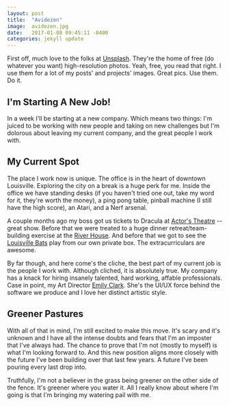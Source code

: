 ```yaml
---
layout: post
title:  "Avidezen"
image:  avidezen.jpg
date:   2017-01-08 09:45:11 -0400
categories: jekyll update
---
```

First off, much love to the folks at [Unsplash](https://unsplash.com). They're the home of free (do whatever you want) high-resolution photos. Yeah, free, you read that right. I use them for a lot of my posts' and projects' images. Great pics. Use them. Do it.

## I'm Starting A New Job!

In a week I'll be starting at a new company. Which means two things: I'm juiced to be working with new people and taking on new challenges but I'm dolorous about leaving my current company, and the great people I work with.

## My Current Spot

The place I work now is unique. The office is in the heart of downtown Louisville. Exploring the city on a break is a huge perk for me. Inside the office we have standing desks (if you haven't tried one out, take my word for it, they're worth the money), a ping pong table, pinball machine (I still have the high score), an Atari, and a Nerf arsenal.

A couple months ago my boss got us tickets to Dracula at [Actor's Theatre](https://actorstheatre.org/) -- great show. Before that we were treated to a huge dinner retreat/team-building exercise at the [River House](http://riverhouselouisville.com/menu/wine-list/). And before that we got to see the [Louisville Bats](http://www.milb.com/index.jsp?sid=t416) play from our own private box. The extracurriculars are awesome.

By far though, and here come's the cliche, the best part of my current job is the people I work with. Although cliched, it is absolutely true. My company has a knack for hiring insanely talented, hard working, affable professionals. Case in point, my Art Director [Emily Clark](https://www.linkedin.com/in/emilyblaineclark?authType=NAME_SEARCH&authToken=y4ye&locale=en_US&trk=tyah&trkInfo=clickedVertical%3Amynetwork%2CclickedEntityId%3A342480981%2CauthType%3ANAME_SEARCH%2Cidx%3A1-1-1%2CtarId%3A1483889616902%2Ctas%3Aem). She's the UI/UX force behind the software we produce and I love her distinct artistic style.

## Greener Pastures

With all of that in mind, I'm still excited to make this move. It's scary and it's unknown and I have all the intense doubts and fears that I'm an imposter that I've always had. The chance to prove that I'm not (mostly to myself) is what I'm looking forward to. And this new position aligns more closely with the future I've been building over that last few years. A future I've been pouring every last drop into.

Truthfully, I'm not a believer in the grass being greener on the other side of the fence. It's greener where you water it. All I really know about where I'm going is that I'm bringing my watering pail with me.
